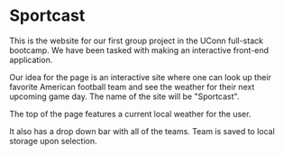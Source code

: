 # Sportcast


This is the website for our first group project in the UConn full-stack bootcamp.  We have been tasked with making an interactive front-end application.   

Our idea for the page is an interactive site where one can look up their favorite American football team and see the weather for their next upcoming game day.  The name of the site will be "Sportcast".

The top of the page features a current local weather for the user.

It also has a drop down bar with all of the teams.  Team is saved to local storage upon selection.
